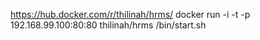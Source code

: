 https://hub.docker.com/r/thilinah/hrms/
docker run -i -t -p 192.168.99.100:80:80 thilinah/hrms /bin/start.sh
